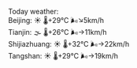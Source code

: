 Today weather:  
Beijing: ☀️   🌡️+29°C 🌬️↘5km/h  
Tianjin: 🌫  🌡️+26°C 🌬️→11km/h  
Shijiazhuang: ☀️   🌡️+32°C 🌬️→22km/h  
Tangshan: ☀️   🌡️+29°C 🌬️→19km/h  
